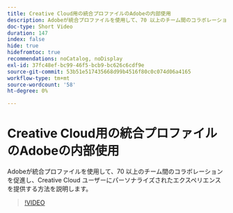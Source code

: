 ```yaml
---
title: Creative Cloud用の統合プロファイルのAdobeの内部使用
description: Adobeが統合プロファイルを使用して、70 以上のチーム間のコラボレーションを促進し、Creative Cloud ユーザーにパーソナライズされたエクスペリエンスを提供する方法を説明します。
doc-type: Short Video
duration: 147
index: false
hide: true
hidefromtoc: true
recommendations: noCatalog, noDisplay
exl-id: 37fc48ef-bc99-46f5-bcb9-bc626c6cdf9e
source-git-commit: 53b51e517435668d99b4516f80c0c074d06a4165
workflow-type: tm+mt
source-wordcount: '58'
ht-degree: 0%

---
```


# Creative Cloud用の統合プロファイルのAdobeの内部使用

Adobeが統合プロファイルを使用して、70 以上のチーム間のコラボレーションを促進し、Creative Cloud ユーザーにパーソナライズされたエクスペリエンスを提供する方法を説明します。

<!-- 62_S655_3442541_146_adobes-internal-use-of-unified-profiles-for-creative-cloud -->
>[!VIDEO](https://video.tv.adobe.com/v/3458283/?learn=on&enablevpops=true)
